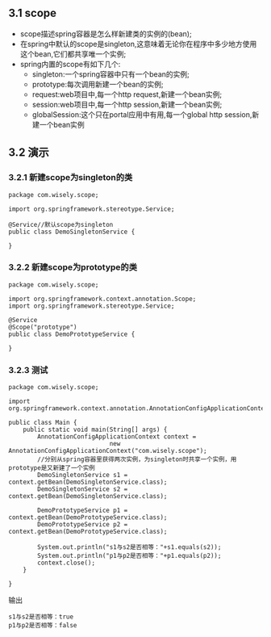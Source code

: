 ## 3.1 scope
- scope描述spring容器是怎么样新建类的实例的(bean);
- 在spring中默认的scope是singleton,这意味着无论你在程序中多少地方使用这个bean,它们都共享唯一个实例;
- spring内置的scope有如下几个:
  - singleton:一个spring容器中只有一个bean的实例;
  - prototype:每次调用新建一个bean的实例;
  - request:web项目中,每一个http request,新建一个bean实例;
  - session:web项目中,每一个http session,新建一个bean实例;
  - globalSession:这个只在portal应用中有用,每一个global http session,新建一个bean实例

## 3.2 演示

### 3.2.1 新建scope为singleton的类
```
package com.wisely.scope;

import org.springframework.stereotype.Service;

@Service//默认scope为singleton
public class DemoSingletonService {

}

```

### 3.2.2 新建scope为prototype的类
```
package com.wisely.scope;

import org.springframework.context.annotation.Scope;
import org.springframework.stereotype.Service;

@Service
@Scope("prototype")
public class DemoPrototypeService {

}

```

### 3.2.3 测试
```
package com.wisely.scope;

import org.springframework.context.annotation.AnnotationConfigApplicationContext;

public class Main {
	public static void main(String[] args) {
		AnnotationConfigApplicationContext context =
        					new AnnotationConfigApplicationContext("com.wisely.scope");
		//分别从spring容器里获得两次实例，为singleton时共享一个实例，用prototype是又新建了一个实例
		DemoSingletonService s1 = context.getBean(DemoSingletonService.class);
		DemoSingletonService s2 = context.getBean(DemoSingletonService.class);

		DemoPrototypeService p1 = context.getBean(DemoPrototypeService.class);
		DemoPrototypeService p2 = context.getBean(DemoPrototypeService.class);

		System.out.println("s1与s2是否相等："+s1.equals(s2));
		System.out.println("p1与p2是否相等："+p1.equals(p2));
		context.close();
	}

}

```

输出
```
s1与s2是否相等：true
p1与p2是否相等：false
```
